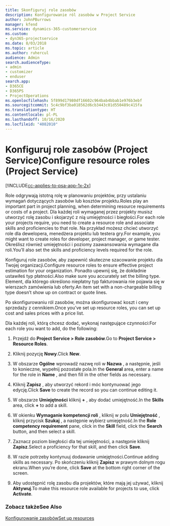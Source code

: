 ```yaml
---
title: Skonfiguruj role zasobów
description: Konfigurowanie ról zasobów w Project Service
author: JohnPBurrows
manager: kfend
ms.service: dynamics-365-customerservice
ms.custom:
- dyn365-projectservice
ms.date: 8/03/2018
ms.topic: article
ms.author: ruhercul
audience: Admin
search.audienceType:
- admin
- customizer
- enduser
search.app:
- D365CE
- D365PS
- ProjectOperations
ms.openlocfilehash: 5f899d17980df16602c964bab4bbab1e976b3ebf
ms.sourcegitcommit: 5c4c9bf3ba018562d6cb3443c01d550489c415fa
ms.translationtype: HT
ms.contentlocale: pl-PL
ms.lasthandoff: 10/16/2020
ms.locfileid: "4082010"
---
```

# <a name="configure-resource-roles-project-service"></a><span data-ttu-id="73954-103">Konfiguruj role zasobów (Project Service)</span><span class="sxs-lookup"><span data-stu-id="73954-103">Configure resource roles (Project Service)</span></span>

[!INCLUDE[cc-applies-to-psa-app-1x-2x](../includes/cc-applies-to-psa-app-1x-2x.md)]

<span data-ttu-id="73954-104">Role odgrywają istotną rolę w planowaniu projektów, przy ustalaniu wymagań dotyczących zasobów lub kosztów projektu.</span><span class="sxs-lookup"><span data-stu-id="73954-104">Roles play an important part in project planning, when determining resource requirements or costs of a project.</span></span> <span data-ttu-id="73954-105">Dla każdej roli wymaganej przez projekty musisz utworzyć rolę zasobu i skojarzyć z nią umiejętności i biegłości.</span><span class="sxs-lookup"><span data-stu-id="73954-105">For each role your projects require, you need to create a resource role and associate skills and proficiencies to that role.</span></span> <span data-ttu-id="73954-106">Na przykład możesz chcieć utworzyć role dla dewelopera, menedżera projektu lub testera gry.</span><span class="sxs-lookup"><span data-stu-id="73954-106">For example, you might want to create roles for developer, project manager, or game tester.</span></span> <span data-ttu-id="73954-107">Określisz również umiejętności i poziomy zaawansowania wymagane dla roli.</span><span class="sxs-lookup"><span data-stu-id="73954-107">You’ll also set the skills and proficiency levels required for the role.</span></span>  
  
 <span data-ttu-id="73954-108">Konfiguruj role zasobów, aby zapewnić skuteczne szacowanie projektu dla Twojej organizacji.</span><span class="sxs-lookup"><span data-stu-id="73954-108">Configure resource roles to ensure effective project estimation for your organization.</span></span>  <span data-ttu-id="73954-109">Ponadto upewnij się, że dokładnie ustawiłeś typ płatności.</span><span class="sxs-lookup"><span data-stu-id="73954-109">Also make sure you accurately set the billing type.</span></span> <span data-ttu-id="73954-110">Element, dla którego określono niepłatny typ fakturowania nie pojawia się w wierszach zamówienia lub oferty.</span><span class="sxs-lookup"><span data-stu-id="73954-110">An item set with a non-chargeable billing type doesn’t show up on contract or quote lines.</span></span>  
  
 <span data-ttu-id="73954-111">Po skonfigurowaniu ról zasobów, można skonfigurować koszt i ceny sprzedaży z cennikiem.</span><span class="sxs-lookup"><span data-stu-id="73954-111">Once you’ve set up resource roles, you can set up cost and sales prices with a price list.</span></span>  
  
 <span data-ttu-id="73954-112">Dla każdej roli, którą chcesz dodać, wykonaj następujące czynności:</span><span class="sxs-lookup"><span data-stu-id="73954-112">For each role you want to add, do the following:</span></span>  
  
1.  <span data-ttu-id="73954-113">Przejdź do **Project Service > Role zasobów**.</span><span class="sxs-lookup"><span data-stu-id="73954-113">Go to **Project Service > Resource Roles**.</span></span>  
  
2.  <span data-ttu-id="73954-114">Kliknij pozycję **Nowy**.</span><span class="sxs-lookup"><span data-stu-id="73954-114">Click **New**.</span></span>  
  
3.  <span data-ttu-id="73954-115">W obszarze **Ogólne** wprowadź nazwę roli w **Nazwa** , a następnie, jeśli to konieczne, wypełnij pozostałe pola.</span><span class="sxs-lookup"><span data-stu-id="73954-115">In the **General** area, enter a name for the role in **Name** , and then fill in the other fields as necessary.</span></span>  
  
4.  <span data-ttu-id="73954-116">Kliknij **Zapisz** , aby utworzyć rekord i móc kontynuować jego edycję.</span><span class="sxs-lookup"><span data-stu-id="73954-116">Click **Save** to create the record so you can continue editing it.</span></span>  
  
5.  <span data-ttu-id="73954-117">W obszarze **Umiejętności** kliknij **+** , aby dodać umiejętność.</span><span class="sxs-lookup"><span data-stu-id="73954-117">In the **Skills** area, click **+** to add a skill.</span></span>  
  
6.  <span data-ttu-id="73954-118">W okienku **Wymaganie kompetencji roli** , kliknij w polu **Umiejętność** , kliknij przycisk **Szukaj** , a następnie wybierz umiejętność.</span><span class="sxs-lookup"><span data-stu-id="73954-118">In the **Role competency requirement** pane, click in the **Skill** field, click the **Search** button, and then select a skill.</span></span>  
  
7.  <span data-ttu-id="73954-119">Zaznacz poziom biegłości dla tej umiejętności, a następnie kliknij **Zapisz**.</span><span class="sxs-lookup"><span data-stu-id="73954-119">Select a proficiency for that skill, and then click **Save**.</span></span>  
  
8.  <span data-ttu-id="73954-120">W razie potrzeby kontynuuj dodawanie umiejętności.</span><span class="sxs-lookup"><span data-stu-id="73954-120">Continue adding skills as necessary.</span></span> <span data-ttu-id="73954-121">Po skończeniu kliknij **Zapisz** w prawym dolnym rogu ekranu.</span><span class="sxs-lookup"><span data-stu-id="73954-121">When you’re done, click **Save** at the bottom right corner of the screen.</span></span>  
  
9. <span data-ttu-id="73954-122">Aby udostępnić rolę zasobu dla projektów, które mają jej używać, kliknij **Aktywuj**.</span><span class="sxs-lookup"><span data-stu-id="73954-122">To make this resource role available for projects to use, click **Activate**.</span></span>  
  
### <a name="see-also"></a><span data-ttu-id="73954-123">Zobacz także</span><span class="sxs-lookup"><span data-stu-id="73954-123">See Also</span></span>  
 [<span data-ttu-id="73954-124">Konfigurowanie zasobów</span><span class="sxs-lookup"><span data-stu-id="73954-124">Set up resources</span></span>](../psa/set-up-resources.md)
